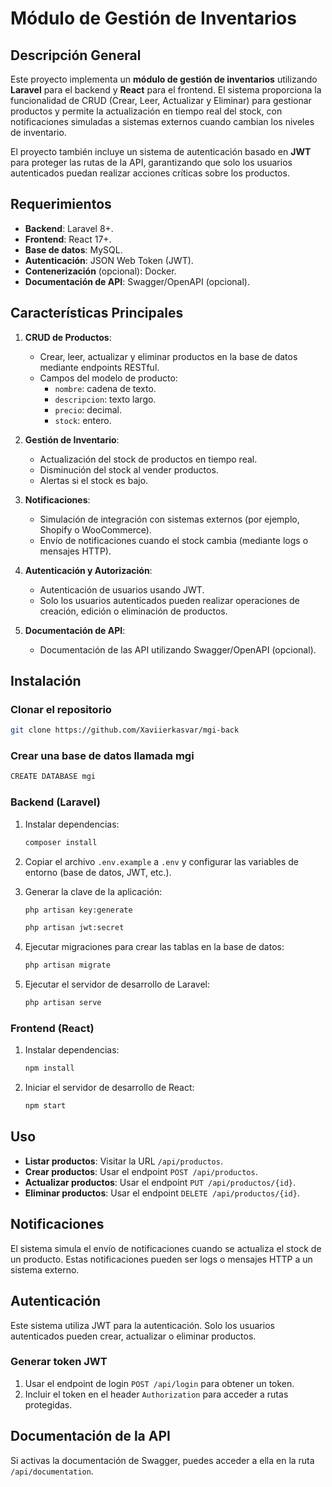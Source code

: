 # Módulo de Gestión de Inventarios

## Descripción General

Este proyecto implementa un **módulo de gestión de inventarios** utilizando **Laravel** para el backend y **React** para el frontend. El sistema proporciona la funcionalidad de CRUD (Crear, Leer, Actualizar y Eliminar) para gestionar productos y permite la actualización en tiempo real del stock, con notificaciones simuladas a sistemas externos cuando cambian los niveles de inventario.

El proyecto también incluye un sistema de autenticación basado en **JWT** para proteger las rutas de la API, garantizando que solo los usuarios autenticados puedan realizar acciones críticas sobre los productos.

## Requerimientos

-   **Backend**: Laravel 8+.
-   **Frontend**: React 17+.
-   **Base de datos**: MySQL.
-   **Autenticación**: JSON Web Token (JWT).
-   **Contenerización** (opcional): Docker.
-   **Documentación de API**: Swagger/OpenAPI (opcional).

## Características Principales

1. **CRUD de Productos**:

    - Crear, leer, actualizar y eliminar productos en la base de datos mediante endpoints RESTful.
    - Campos del modelo de producto:
        - `nombre`: cadena de texto.
        - `descripcion`: texto largo.
        - `precio`: decimal.
        - `stock`: entero.

2. **Gestión de Inventario**:

    - Actualización del stock de productos en tiempo real.
    - Disminución del stock al vender productos.
    - Alertas si el stock es bajo.

3. **Notificaciones**:

    - Simulación de integración con sistemas externos (por ejemplo, Shopify o WooCommerce).
    - Envío de notificaciones cuando el stock cambia (mediante logs o mensajes HTTP).

4. **Autenticación y Autorización**:
    - Autenticación de usuarios usando JWT.
    - Solo los usuarios autenticados pueden realizar operaciones de creación, edición o eliminación de productos.
5. **Documentación de API**:
    - Documentación de las API utilizando Swagger/OpenAPI (opcional).

## Instalación

### Clonar el repositorio

```bash
git clone https://github.com/Xaviierkasvar/mgi-back 
```

### Crear una base de datos llamada mgi

```bash
CREATE DATABASE mgi
```

### Backend (Laravel)

1. Instalar dependencias:

    ```bash
    composer install
    ```

2. Copiar el archivo `.env.example` a `.env` y configurar las variables de entorno (base de datos, JWT, etc.).

3. Generar la clave de la aplicación:

    ```bash
    php artisan key:generate
    ```
    ```bash
    php artisan jwt:secret
    ```

4. Ejecutar migraciones para crear las tablas en la base de datos:

    ```bash
    php artisan migrate
    ```

5. Ejecutar el servidor de desarrollo de Laravel:
    ```bash
    php artisan serve
    ```

### Frontend (React)

1. Instalar dependencias:

    ```bash
    npm install
    ```

2. Iniciar el servidor de desarrollo de React:
    ```bash
    npm start
    ```

## Uso

-   **Listar productos**: Visitar la URL `/api/productos`.
-   **Crear productos**: Usar el endpoint `POST /api/productos`.
-   **Actualizar productos**: Usar el endpoint `PUT /api/productos/{id}`.
-   **Eliminar productos**: Usar el endpoint `DELETE /api/productos/{id}`.

## Notificaciones

El sistema simula el envío de notificaciones cuando se actualiza el stock de un producto. Estas notificaciones pueden ser logs o mensajes HTTP a un sistema externo.

## Autenticación

Este sistema utiliza JWT para la autenticación. Solo los usuarios autenticados pueden crear, actualizar o eliminar productos.

### Generar token JWT

1. Usar el endpoint de login `POST /api/login` para obtener un token.
2. Incluir el token en el header `Authorization` para acceder a rutas protegidas.

## Documentación de la API

Si activas la documentación de Swagger, puedes acceder a ella en la ruta `/api/documentation`.
